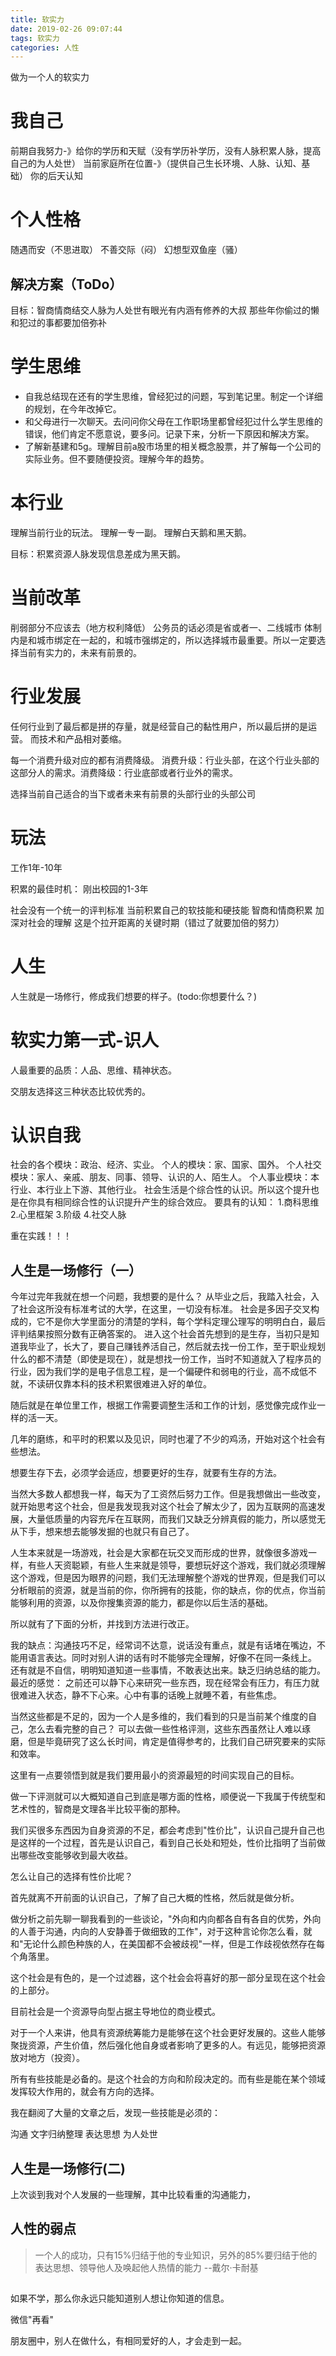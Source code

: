 ```yaml
---
title: 软实力
date: 2019-02-26 09:07:44
tags: 软实力
categories: 人性
---
```


做为一个人的软实力

<!-- more -->

# 我自己

前期自我努力-》给你的学历和天赋（没有学历补学历，没有人脉积累人脉，提高自己的为人处世）
当前家庭所在位置-》（提供自己生长环境、人脉、认知、基础）
你的后天认知

# 个人性格

随遇而安（不思进取）
不善交际（闷）
幻想型双鱼座（骚）

## 解决方案（ToDo）
目标：智商情商结交人脉为人处世有眼光有内涵有修养的大叔
那些年你偷过的懒和犯过的事都要加倍弥补

# 学生思维

* 自我总结现在还有的学生思维，曾经犯过的问题，写到笔记里。制定一个详细的规划，在今年改掉它。
* 和父母进行一次聊天。去问问你父母在工作职场里都曾经犯过什么学生思维的错误，他们肯定不愿意说，要多问。记录下来，分析一下原因和解决方案。
* 了解新基建和5g。理解目前a股市场里的相关概念股票，并了解每一个公司的实际业务。但不要随便投资。理解今年的趋势。

# 本行业

理解当前行业的玩法。
理解一专一副。
理解白天鹅和黑天鹅。

目标：积累资源人脉发现信息差成为黑天鹅。

<!-- more -->

# 当前改革

削弱部分不应该去（地方权利降低）
公务员的话必须是省或者一、二线城市
体制内是和城市绑定在一起的，和城市强绑定的，所以选择城市最重要。所以一定要选择当前有实力的，未来有前景的。

# 行业发展

任何行业到了最后都是拼的存量，就是经营自己的黏性用户，所以最后拼的是运营。
而技术和产品相对萎缩。

每一个消费升级对应的都有消费降级。
消费升级：行业头部，在这个行业头部的这部分人的需求。消费降级：行业底部或者行业外的需求。

选择当前自己适合的当下或者未来有前景的头部行业的头部公司

# 玩法

工作1年-10年

积累的最佳时机： 刚出校园的1-3年

社会没有一个统一的评判标准
当前积累自己的软技能和硬技能
智商和情商积累
加深对社会的理解
这是个拉开距离的关键时期（错过了就要加倍的努力）

# 人生

人生就是一场修行，修成我们想要的样子。(todo:你想要什么？)

# 软实力第一式-识人

人最重要的品质：人品、思维、精神状态。

交朋友选择这三种状态比较优秀的。

# 认识自我

社会的各个模块：政治、经济、实业。
个人的模块：家、国家、国外。
个人社交模块：家人、亲戚、朋友、同事、领导、认识的人、陌生人。
个人事业模块：本行业、本行业上下游、其他行业。
社会生活是个综合性的认识。所以这个提升也是在你具有相同综合性的认识提升产生的综合效应。
要具有的认知：
1.商科思维
2.心里框架
3.阶级
4.社交人脉

重在实践！！！

## 人生是一场修行（一）
今年过完年我就在想一个问题，我想要的是什么？
从毕业之后，我踏入社会，入了社会这所没有标准考试的大学，在这里，一切没有标准。
社会是多因子交叉构成的，它不是你大学里面分的清楚的学科，每个学科定理公理写的明明白白，最后评判结果按照分数有正确答案的。
进入这个社会首先想到的是生存，当初只是知道我毕业了，长大了，要自己赚钱养活自己，然后就去找一份工作，至于职业规划什么的都不清楚（即使是现在），就是想找一份工作，当时不知道就入了程序员的行业，因为我们学的是电子信息工程，是一个偏硬件和弱电的行业，高不成低不就，不读研仅靠本科的技术积累很难进入好的单位。

随后就是在单位里工作，根据工作需要调整生活和工作的计划，感觉像完成作业一样的活一天。

几年的磨练，和平时的积累以及见识，同时也灌了不少的鸡汤，开始对这个社会有些想法。

想要生存下去，必须学会适应，想要更好的生存，就要有生存的方法。

当然大多数人都想我一样，每天为了工资然后努力工作。但是我想做出一些改变，就开始思考这个社会，但是我发现我对这个社会了解太少了，因为互联网的高速发展，大量低质量的内容充斥在互联网，而我们又缺乏分辨真假的能力，所以感觉无从下手，想来想去能够发掘的也就只有自己了。

人生本来就是一场游戏，社会是大家都在玩交叉而形成的世界，就像很多游戏一样，有些人天资聪颖，有些人生来就是领导，要想玩好这个游戏，我们就必须理解这个游戏，但是因为眼界的问题，我们无法理解整个游戏的世界观，但是我们可以分析眼前的资源，就是当前的你，你所拥有的技能，你的缺点，你的优点，你当前能够利用的资源，以及你搜集资源的能力，都是你以后生活的基础。

所以就有了下面的分析，并找到方法进行改正。

我的缺点：沟通技巧不足，经常词不达意，说话没有重点，就是有话堵在嘴边，不能用语言表达。同时对别人讲的话有时不能够完全理解，好像不在同一条线上。
还有就是不自信，明明知道知道一些事情，不敢表达出来。缺乏归纳总结的能力。
最近的感觉：
之前还可以静下心来研究一些东西，现在经常会有压力，有压力就很难进入状态，静不下心来。心中有事的话晚上就睡不着，有些焦虑。

当然这些都是不足的，因为一个人是多维的，我们看到的只是当前某个维度的自己，怎么去看完整的自己？
可以去做一些性格评测，这些东西虽然让人难以琢磨，但是毕竟研究了这么长时间，肯定是值得参考的，比我们自己研究要来的实际和效率。

这里有一点要领悟到就是我们要用最小的资源最短的时间实现自己的目标。

做一下评测就可以大概知道自己到底是哪方面的性格，顺便说一下我属于传统型和艺术性的，智商是文理各半比较平衡的那种。

我们买很多东西因为自身资源的不足，都会考虑到"性价比"，认识自己提升自己也是这样的一个过程，首先是认识自己，看到自己长处和短处，性价比指明了当前做出哪些改变能够收到最大收益。

怎么让自己的选择有性价比呢？

首先就离不开前面的认识自己，了解了自己大概的性格，然后就是做分析。

做分析之前先聊一聊我看到的一些谈论，"外向和内向都各自有各自的优势，外向的人善于沟通，内向的人安静善于做细致的工作"，对于这种言论你怎么看，就和"无论什么颜色种族的人，在美国都不会被歧视"一样，但是工作歧视依然存在每个角落里。

这个社会是有色的，是一个过滤器，这个社会会将喜好的那一部分呈现在这个社会的上部分。

目前社会是一个资源导向型占据主导地位的商业模式。

对于一个人来讲，他具有资源统筹能力是能够在这个社会更好发展的。这些人能够聚拢资源，产生价值，然后强化他自身或者影响了更多的人。有远见，能够把资源放对地方（投资）。

所有有些技能是必备的。是这个社会的方向和阶段决定的。而有些是能在某个领域发挥较大作用的，就会有方向的选择。

我在翻阅了大量的文章之后，发现一些技能是必须的：

沟通
文字归纳整理
表达思想
为人处世


## 人生是一场修行(二)

上次谈到我对个人发展的一些理解，其中比较看重的沟通能力，

## 人性的弱点

> 一个人的成功，只有15%归结于他的专业知识，另外的85%要归结于他的表达思想、领导他人及唤起他人热情的能力 --戴尔·卡耐基

## 

如果不学，那么你永远只能知道别人想让你知道的信息。

微信"再看"

朋友圈中，别人在做什么，有相同爱好的人，才会走到一起。